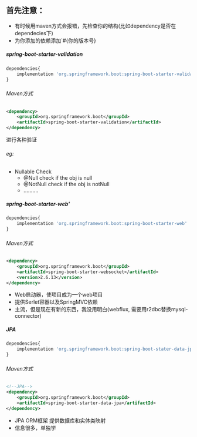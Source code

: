 ## 首先注意：
- 有时候用maven方式会报错，先检查你的结构(比如dependency是否在dependecies下)
- 为你添加的依赖添加`<version>#{你的版本号}</version>
##### spring-boot-starter-validation
```js
dependencies{
	implementation 'org.springframework.boot:spring-boot-starter-validation'
}
```
###### Maven方式
```xml
<dependency>  
	<groupId>org.springframework.boot</groupId>  
	<artifactId>spring-boot-starter-validation</artifactId>  
</dependency>
```
进行各种验证
###### eg:
- Nullable Check
	- @Null          check if the obj is null
	- @NotNull       check if the obj is notNull
	- ..........
#####  spring-boot-starter-web'
```js
dependencies{
	implementation 'org.springframework.boot:spring-boot-starter-web'
}
```
###### Maven方式
```xml
<dependency>  
	<groupId>org.springframework.boot</groupId>  
	<artifactId>spring-boot-starter-websocket</artifactId>  
	<version>2.6.13</version>  
</dependency>
```

- Web启动器，使项目成为一个web项目
- 提供Serlet容器以及SpringMVC依赖
- 主流，但是现在有新的东西，我没用明白(webflux, 需要用r2dbc替换mysql-connector)

##### JPA
```js
dependencies{
	implementation 'org.springframework.boot:spring-boot-stater-data-jpa'
}

```
###### Maven方式
```xml
<!--JPA-->
<dependency>
	<groupId>org.springframework.boot</groupId>
    <artifactId>spring-boot-starter-data-jpa</artifactId>
</dependency>
```
- JPA ORM框架 提供数据库和实体类映射
- 信息很多，单独学
